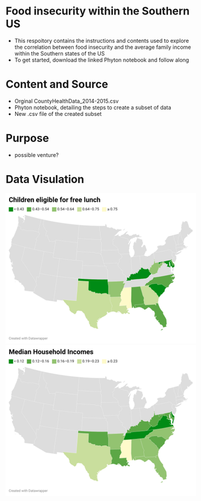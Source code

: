# Food insecurity within the Southern US 
- This respoitory contains the instructions and contents used to explore the correlation between food insecurity and the average family income within the Southern states of the US
- To get started, download the linked Phyton notebook and follow along 
# Content and Source
- Orginal CountyHealthData_2014-2015.csv
- Phyton notebook, detailing the steps to create a subset of data
- New .csv file of the created subset 
# Purpose
- possible venture? 
# Data Visulation
![data-viz](/Kidslunchfree.png)
![data-viz](/Averageincome.png)

